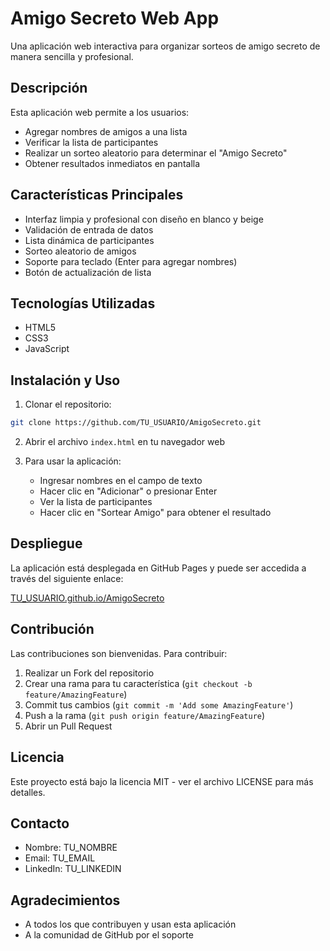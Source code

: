 # Amigo Secreto Web App

Una aplicación web interactiva para organizar sorteos de amigo secreto de manera sencilla y profesional.

## Descripción

Esta aplicación web permite a los usuarios:
- Agregar nombres de amigos a una lista
- Verificar la lista de participantes
- Realizar un sorteo aleatorio para determinar el "Amigo Secreto"
- Obtener resultados inmediatos en pantalla

## Características Principales

- Interfaz limpia y profesional con diseño en blanco y beige
- Validación de entrada de datos
- Lista dinámica de participantes
- Sorteo aleatorio de amigos
- Soporte para teclado (Enter para agregar nombres)
- Botón de actualización de lista

## Tecnologías Utilizadas

- HTML5
- CSS3
- JavaScript

## Instalación y Uso

1. Clonar el repositorio:
```bash
git clone https://github.com/TU_USUARIO/AmigoSecreto.git
```

2. Abrir el archivo `index.html` en tu navegador web

3. Para usar la aplicación:
   - Ingresar nombres en el campo de texto
   - Hacer clic en "Adicionar" o presionar Enter
   - Ver la lista de participantes
   - Hacer clic en "Sortear Amigo" para obtener el resultado

## Despliegue

La aplicación está desplegada en GitHub Pages y puede ser accedida a través del siguiente enlace:

[TU_USUARIO.github.io/AmigoSecreto](https://TU_USUARIO.github.io/AmigoSecreto)

## Contribución

Las contribuciones son bienvenidas. Para contribuir:

1. Realizar un Fork del repositorio
2. Crear una rama para tu característica (`git checkout -b feature/AmazingFeature`)
3. Commit tus cambios (`git commit -m 'Add some AmazingFeature'`)
4. Push a la rama (`git push origin feature/AmazingFeature`)
5. Abrir un Pull Request

## Licencia

Este proyecto está bajo la licencia MIT - ver el archivo LICENSE para más detalles.

## Contacto

- Nombre: TU_NOMBRE
- Email: TU_EMAIL
- LinkedIn: TU_LINKEDIN

## Agradecimientos

- A todos los que contribuyen y usan esta aplicación
- A la comunidad de GitHub por el soporte
